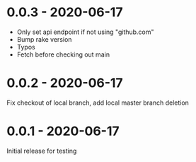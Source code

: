 # 0.0.3 - 2020-06-17

- Only set api endpoint if not using "github.com"
- Bump rake version
- Typos
- Fetch before checking out main

# 0.0.2 - 2020-06-17

Fix checkout of local branch, add local master branch deletion

# 0.0.1 - 2020-06-17

Initial release for testing
